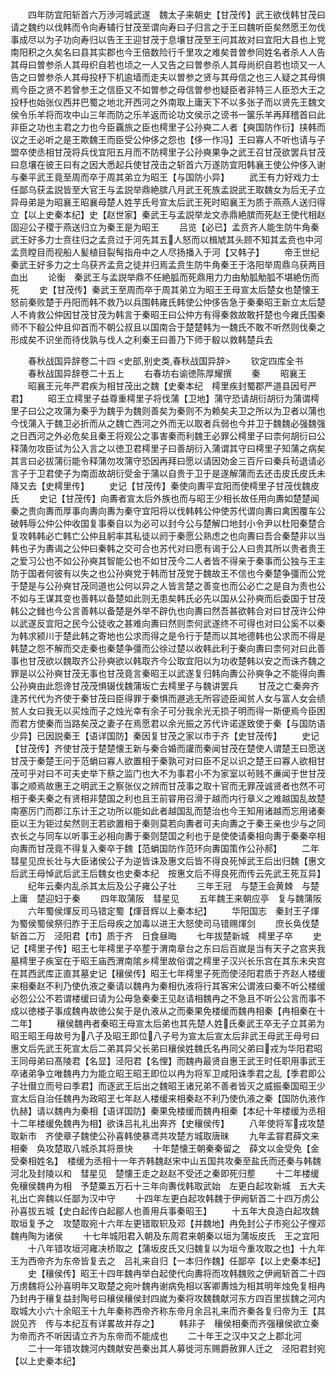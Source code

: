 <!-- { "loadSidebar": true } -->
　　四年防宜阳斩首六万渉河城武遂　魏太子来朝史【甘茂传】武王欲伐韩甘茂曰请之魏约以伐韩而令向寿辅行甘茂至谓向寿曰子归言之于王曰魏听臣矣然愿王勿伐事成尽以为子功向寿归以告王王迎甘茂于息壤甘茂至王问其故对曰宜阳大县也上党南阳积之久矣名曰县其实郡也今王倍数险行千里攻之难矣昔曽参同姓名者杀人人告其母曰曽参杀人其母织自若也顷之一人又告之曰曽参杀人其母尚织自若也顷又一人告之曰曽参杀人其母投杼下机逾墙而走夫以曽参之贤与其母信之也三人疑之其母惧焉今臣之贤不若曾参王之信臣又不如曽参之母信曽参也疑臣者非特三人臣恐大王之投杼也始张仪西并巴蜀之地北开西河之外南取上庸天下不以多张子而以贤先王魏文侯令乐羊将而攻中山三年而防之乐羊返而论功文侯示之谤书一箧乐羊再拜稽首曰此非臣之功也主君之力也今臣覊旅之臣也樗里子公孙奭二人者【奭国防作衍】挟韩而议之王必听之是王欺魏王而臣受公仲侈之怨也【侈一作冯】王曰寡人不听也请与子盟卒使丞相甘茂将兵伐宜阳五月而不防樗里子公孙奭果争之武王召甘茂欲罢兵甘茂曰息壤在彼王曰有之因大悉起兵使甘茂击之斩首六万遂防宜阳韩襄王使公仲侈入谢与秦平武王竟至周而卒于周其弟立为昭王【与国防小异】
　　武王有力好戏力士任鄙乌获孟説皆至大官王与孟説举鼎絶膑八月武王死族孟説武王取魏女为后无子立异母弟是为昭襄王昭襄母楚人姓芋氏号宣太后武王死时昭襄王为质于燕燕人送归得立【以上史秦本纪】史【赵世家】秦武王与孟説举龙文赤鼎絶膑而死赵王使代相赵固迎公子稷于燕送归立为秦王是为昭王
　　吕览【必已】孟贲齐人能生防牛角秦武王好多力士贲往归之孟贲过于河先其五人怒而以楫虓其头顾不知其孟贲也中河孟贲瞠目而视船人髪植目裂髩指舟中之人尽扬播入于河【又韩子】
　　帝王世纪　秦武王好多力之士乌获齐孟贲之徒并归焉孟贲生防牛角秦王于洛阳举周鼎乌获两目血出
　　论衡　秦武王与孟説举鼎不任絶胍而死鼎用力力由觔胍觔胍不堪絶伤而死
　　史【甘茂传】秦武王至周而卒于周其弟立为昭王王母宣太后楚女也楚懐王怒前秦败楚于丹阳而韩不救乃以兵围韩雍氏韩使公仲侈告急于秦秦昭王新立太后楚人不肯救公仲因甘茂甘茂为韩言于秦昭王曰公仲方有得秦救故敢扞楚也今雍氏围秦师不下殽公仲且仰首而不朝公叔且以国南合于楚楚韩为一魏氏不敢不听然则伐秦之形成矣不识坐而待伐孰与伐人之利秦王曰善乃下师于殽以救韩楚兵去








　　春秋战国异辞卷二十四
<史部,别史类,春秋战国异辞>
　　钦定四库全书
　　春秋战国异辞卷二十五上
　　右春坊右谕徳陈厚耀撰
　　秦
　　昭襄王
　　昭襄王元年严君疾为相甘茂出之魏【史秦本纪　樗里疾封蜀郡严道县因号严君】
　　昭王立樗里子益尊重樗里子将伐蒲【卫地】蒲守恐请胡衍胡衍为蒲谓樗里子曰公之攻蒲为秦乎为魏乎为魏则善矣为秦则不为赖矣夫卫之所以为卫者以蒲也今伐蒲入于魏卫必折而从之魏亡西河之外而无以取者兵弱也今并卫于魏魏必强魏强之日西河之外必危矣且秦王将观公之事害秦而利魏王必罪公樗里子曰柰何胡衍曰公释蒲勿攻臣试为公入言之以徳卫君樗里子曰善胡衍入蒲谓其守曰樗里子知蒲之病矣其言曰必拔蒲衍能令释蒲勿攻蒲守恐因再拜曰愿以请因効金三百斤曰秦兵茍退请必言子于卫君使子为南靣故胡衍受金于蒲以自贵于卫于是遂解蒲而去还击皮氏皮氏未降又去【史樗里传】
　　史记【甘茂传】秦使向夀平宜阳而使樗里子甘茂伐魏皮氏
　　史记【甘茂传】向夀者宣太后外族也而与昭王少相长故任用向夀如楚楚闻秦之贵向夀而厚事向夀向夀为秦守宜阳将以伐韩韩公仲使苏代谓向夀曰禽困覆车公破韩辱公仲公仲收国复事秦自以为必可以封今公与楚解口地封小令尹以杜阳秦楚合复攻韩韩必亡韩亡公仲且躬率其私徒以阏于秦愿公熟虑之也向夀曰吾合秦楚非以当韩也子为夀谒之公仲曰秦韩之交可合也苏代对曰愿有谒于公人曰贵其所以贵者贵王之爱习公也不如公孙奭其智能公也不如甘茂今二人者皆不得亲于秦事而公独与王主防于国者何彼有以失之也公孙奭党于韩而甘茂党于魏故王不信也今秦楚争彊而公党于楚是与公孙奭甘茂同道也公何以异之人皆言楚之善变也而公必亡之是自为责也公不如与王谋其变也善韩以备楚如此则无患矣韩氏必先以国从公孙奭而后委国于甘茂韩公之雠也今公言善韩以备楚是外举不辟仇也向夀曰然吾甚欲韩合对曰甘茂许公仲以武遂反宜阳之民今公徒收之甚难向夀曰然则柰何武遂终不可得也对曰公奚不以秦为韩求颍川于楚此韩之寄地也公求而得之是令行于楚而以其地德韩也公求而不得是韩楚之怨不解而交走秦也秦楚争彊而公徐过楚以收韩此利于秦向夀曰柰何对曰此善事也甘茂欲以魏取齐公孙奭欲以韩取齐今公取宜阳以为功收楚韩以安之而诛齐魏之罪是以公孙奭甘茂无事也甘茂竟言秦昭王以武遂复归韩向夀公孙奭争之不能得向夀公孙奭由此怨谗甘茂茂惧辍伐魏蒲坂亡去樗里子与魏讲罢兵
　　甘茂之亡秦奔齐逢苏代代为齐使于秦甘茂曰臣得罪于秦惧而遯逃无所容迹臣闻贫人女与富人女会绩贫人女曰我无以买烛而子之烛光幸有余子可分我余光无损子明而得一斯便焉今臣困而君方使秦而当路矣茂之妻子在焉愿君以余光振之苏代许诺遂致使于秦【与国防语少异】已因説秦王【语详国防】秦因复甘茂之家以市于齐【史甘茂传】
　　史记【甘茂传】齐使甘茂于楚楚懐王新与秦合婚而讙而秦闻甘茂在楚使人谓楚王曰愿送甘茂于秦楚王问于范蜎曰寡人欲置相于秦孰可对曰臣不足以识之楚王曰寡人欲相甘茂可乎对曰不可夫史举下蔡之监门也大不为事君小不为家室以茍贱不亷闻于世甘茂事之顺焉故惠王之明武王之察张仪之辨而甘茂事之取十官而无罪茂诚贤者也然不可相于秦夫秦之有贤相非楚国之利也且王前甞用召滑于越而内行章义之难越国乱故楚南塞厉门而郡江东计王之功所以能如此者越国乱而楚治也今王知用诸越而忘用诸秦臣以王为钜过矣然则王若欲置相于秦则莫若向夀者可夫向夀之于秦王亲也少与之同衣长之与同车以听事王必相向夀于秦则楚国之利也于是使使请秦相向夀于秦秦卒相向夀而甘茂竟不得复入秦卒于魏【范蜎国防作范环向夀国策作公孙郝】
　　二年彗星见庶长壮与大臣诸侯公子为逆皆诛及惠文后皆不得良死悼武王后出归魏【惠文后武王母悼武后武王后魏女也史秦本纪　按惠文后不得良死而传云先武王死互异】
　　纪年云秦内乱杀其太后及公子雍公子壮
　　三年王冠　与楚王会黄棘　与楚上庸　楚迎妇于秦
　　四年取蒲阪　彗星见
　　五年魏王来朝应亭　复与魏蒲阪
　　六年蜀侯煇反司马错定蜀【煇音辉以上秦本纪】
　　华阳国志　秦封王子煇为蜀侯蜀侯祭归胙于王后母疾之加毒以进王大怒使司马错赐煇剑
　　庶长奂伐楚斩首二万　泾阳君【市】质于齐　日食昼晦
　　七年拔楚新城　樗里子卒
　　史记【樗里子传】昭王七年樗里子卒塟于渭南章台之东曰后百嵗是当有天子之宫夹我墓樗里子疾室在于昭王庙西渭南隂乡樗里故俗谓之樗里子汉兴长乐宫在其东未央宫在其西武库正直其墓史记【穰侯传】昭王七年樗里子死而使泾阳君质于齐赵人楼缓来相秦赵不利乃使仇液之秦请以魏冉为秦相仇液将行其客宋公谓液曰秦不听公楼缓必怨公公不若谓楼缓曰请为公毋急秦秦王见赵请相魏冉之不急且不听公公言而事不成以徳楼子事成魏冉故徳公矣于是仇液从之而秦果免楼缓而魏冉相秦【冉相秦在十二年】
　　穰侯魏冉者秦昭王母宣太后弟也其先楚人姓氏秦武王卒无子立其弟为昭王昭王母故号为八子及昭王即位八子号为宣太后宣太后非武王母武王母号曰惠文后先武王死宣太后二弟其异父长弟曰穰侯姓魏氏名冉同父弟曰戎为华阳君昭王同母弟曰髙陵君【名显】泾阳君【名悝】而魏冉最贤自惠王武王时任职用事武王卒诸弟争立唯魏冉力为能立昭王昭王即位以冉为将军卫咸阳诛季君之乱【季君即公子壮僣立而号曰季君】而逐武王后出之魏昭王诸兄弟不善者皆灭之威振秦国昭王少宣太后自治任魏冉为政昭玊七年赵人楼缓来相秦赵不利乃使仇液之秦【国防仇液作仇赫】请以魏冉为秦相【语详国防】秦果免楼缓而魏冉相秦【本纪十年楼缓为丞相十二年楼缓免魏冉为相】欲诛吕礼礼出奔齐【史穰侯传】
　　八年使将军戎攻楚取新市　齐使章子魏使公孙喜韩使暴鸢共攻楚方城取唐昧
　　九年孟甞君薛文来相秦　奂攻楚取八城杀其将景快
　　十年楚懐王朝秦秦留之　薛文以金受免【金受秦相姓名】　楼缓为丞相十一年齐韩魏赵宋中山五国共攻秦至盐氏而还秦与韩魏河北及封陵以和　彗星见　楚懐王走之赵赵不受还之秦即死归塟
　　十二年楼缓免穰侯魏冉为相　予楚粟五万石十三年向夀伐韩取武始　左更白起攻新城　五大夫礼出亡奔魏以任鄙为汉中守
　　十四年左更白起攻韩魏于伊阙斩首二十四万虏公孙喜拔五城【史白起传白起郿人也善用兵事秦昭王】
　　十五年大良造白起攻魏取垣复予之　攻楚取宛十六年左更错取轵及邓【并魏地】冉免封公子市宛公子悝邓魏冉陶为诸侯
　　十七年城阳君入朝及东周君来朝秦以垣为蒲坂皮氏　王之宜阳
　　十八年错攻垣河雍决桥取之【蒲坂皮氏又归魏复以为垣今重攻取之也】十九年王为西帝齐为东帝皆复去之　吕礼来自归【一本归作魏】任鄙卒【以上史秦本纪】
　　史【穰侯传】昭王十四年魏冉举白起使代向夀将而攻韩魏败之伊阙斩首二十四万虏魏将公孙喜明年又取楚之宛叶魏冉谢病免相以客卿夀烛为相其明年烛免复相冉乃封冉于穰复益封陶号曰穰侯穰侯封四嵗为秦将攻魏魏献河东方四百里拔魏之河内取城大小六十余昭王十九年秦称西帝齐称东帝月余吕礼来而齐秦各复归帝为王【其説见齐　传与本纪互有详畧故并存之】
　　韩非子　穰侯相秦而齐强穰侯欲立秦为帝而齐不听因请立齐为东帝而不能成也
　　二十年王之汉中又之上郡北河
　　二十一年错攻魏河内魏献安邑秦出其人募徙河东赐爵赦罪人迁之　泾阳君封宛【以上史秦本纪】
